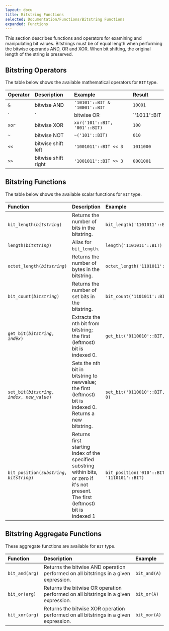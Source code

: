 ```yaml
---
layout: docu
title: Bitstring Functions
selected: Documentation/Functions/Bitstring Functions
expanded: Functions
---
```

This section describes functions and operators for examining and manipulating bit values.
Bitstrings must be of equal length when performing the bitwise operands AND, OR and XOR. When bit shifting, the original length of the string is preserved.

## Bitstring Operators
The table below shows the available mathematical operators for `BIT` type.

| Operator | Description | Example | Result |
|:---|:---|:---|:---|
| `&` | bitwise AND | `'10101'::BIT & '10001'::BIT` | `10001` |
| `|` | bitwise OR | `'1011'::BIT | '0001'::BIT` | `1011` |
| `xor` | bitwise XOR | `xor('101'::BIT, '001'::BIT)` | `100` |
| `~` | bitwise NOT | `~('101'::BIT)` | `010` |
| `<<` | bitwise shift left | `'1001011'::BIT << 3` | `1011000` |
| `>>` | bitwise shift right | `'1001011'::BIT >> 3` | `0001001` |


## Bitstring Functions
The table below shows the available scalar functions for `BIT` type.

| Function | Description | Example | Result |
|:---|:---|:---|:---|
| `bit_length(`*`bitstring`*`)` | Returns the number of bits in the bitstring. | `bit_length('1101011'::BIT)` | `7` |
| `length(`*`bitstring`*`)` | Alias for `bit_length`. | `length('1101011'::BIT)` | `7` |
| `octet_length(`*`bitstring`*`)` | Returns the number of bytes in the bitstring. | `octet_length('1101011'::BIT)` | `1` |
| `bit_count(`*`bitstring`*`)` | Returns the number of set bits in the bitstring. | `bit_count('1101011'::BIT)` | `5` |
| `get_bit(`*`bitstring`*`, `*`index`*`)` | Extracts the nth bit from bitstring; the first (leftmost) bit is indexed 0. | `get_bit('0110010'::BIT, 2)` | `1` |
| `set_bit(`*`bitstring`*`, `*`index`*`, `*`new_value`*`)` | Sets the nth bit in bitstring to newvalue; the first (leftmost) bit is indexed 0. Returns a new bitstring. | `set_bit('0110010'::BIT, 2, 0)` | `0100010` |
| `bit_position(`*`substring`*`, `*`bitstring`*`)` | Returns first starting index of the specified substring within bits, or zero if it's not present. The first (leftmost) bit is indexed 1 | `bit_position('010'::BIT, '1110101'::BIT)` | `4` |

## Bitstring Aggregate Functions
These aggregate functions are available for `BIT` type.

| Function | Description | Example |
|:---|:---|:---|
| `bit_and(arg)` |Returns the bitwise AND operation performed on all bitstrings in a given expression. | `bit_and(A)` |
| `bit_or(arg)` |Returns the bitwise OR operation performed on all bitstrings in a given expression.  | `bit_or(A)` |
| `bit_xor(arg)` |Returns the bitwise XOR operation performed on all bitstrings in a given expression. | `bit_xor(A)` |
